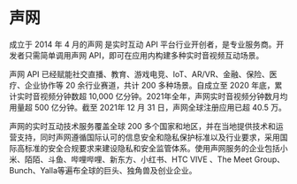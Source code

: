# 

# 声网

成立于 2014 年 4 月的声网 是实时互动 API 平台行业开创者，是专业服务商。开发者只需简单调用声网 API，即可在应用内构建多种实时音视频互动场景。

声网 API 已经赋能社交直播、教育、游戏电竞、IoT、AR/VR、金融、保险、医疗、企业协作等 20 余行业赛道，共计 200 多种场景。自成立至 2020 年底，累计实时音视频分钟数超 10,000 亿分钟。2021年全年，声网实时音视频分钟数月均用量超 500 亿分钟。截至 2021年 12 月 31 日，声网全球注册应用已超 40.5 万。

声网的实时互动技术服务覆盖全球 200 多个国家和地区，并在当地提供技术和运营支持，同时声网遵循国际认可的信息安全和隐私保护标准以及行业要求，采用国际高标准的安全合规要求来建设隐私和安全监管体系。使用声网服务的企业包括小米、陌陌、斗鱼、哔哩哔哩、新东方、小红书、HTC VIVE 、The Meet Group、Bunch、Yalla等遍布全球的巨头、独角兽及创业企业。


